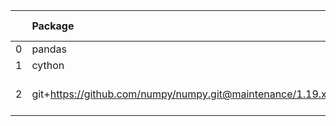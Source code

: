 <!-- markdown-link-check-disable -->

|    | Package                                                   | Version in 3.2.0     | Version in 3.3.0     | Status   |
|---:|:----------------------------------------------------------|:---------------------|:---------------------|:---------|
|  0 | pandas                                                    | 0.22.0               | 1.1.5                | UPDATED  |
|  1 | cython                                                    | 0.29.21              | 0.29.21              |          |
|  2 | git+https://github.com/numpy/numpy.git@maintenance/1.19.x | No version specified | No version specified |          |